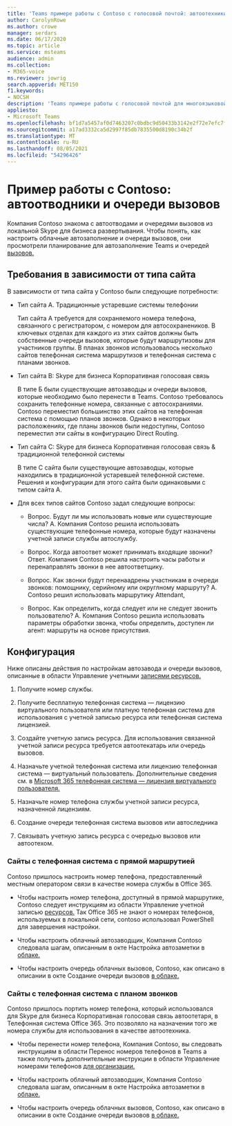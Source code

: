 ```yaml
---
title: 'Teams примере работы с Contoso с голосовой почтой: автоотехники и очереди вызовов'
author: CarolynRowe
ms.author: crowe
manager: serdars
ms.date: 06/17/2020
ms.topic: article
ms.service: msteams
audience: admin
ms.collection:
- M365-voice
ms.reviewer: jowrig
search.appverid: MET150
f1.keywords:
- NOCSH
description: 'Teams примере работы с голосовой почтой для многоязыковой корпорации: автоотехники и очереди вызовов'
appliesto:
- Microsoft Teams
ms.openlocfilehash: bf1d7a5457af0d7463207c0bdbc9d50433b3142e2f72e7efc7f8c89ade82bc93
ms.sourcegitcommit: a17ad3332ca5d2997f85db7835500d8190c34b2f
ms.translationtype: MT
ms.contentlocale: ru-RU
ms.lasthandoff: 08/05/2021
ms.locfileid: "54296426"
---
```

# <a name="contoso-case-study-auto-attendants-and-call-queues"></a>Пример работы с Contoso: автоотводники и очереди вызовов

Компания Contoso знакома с автоотводами и очередями вызовов из локальной Skype для бизнеса развертывания. Чтобы понять, как настроить облачные автозаполнение и очереди вызовов, они просмотрели планирование для автозаполнение Teams и очередей [вызовов.](plan-auto-attendant-call-queue.md)

## <a name="requirements-depending-on-site-type"></a>Требования в зависимости от типа сайта

В зависимости от типа сайта у Contoso были следующие потребности:

- Тип сайта A. Традиционные устаревшие системы телефонии 

  Тип сайта A требуется для сохраняемого номера телефона, связанного с регистратором, с номером для автосохранеников. В ключевых отделах для каждого из этих сайтов должны быть собственные очереди вызовов, которые будут маршрутизовы для участников группы. В планах звонков использовалось несколько сайтов телефонная система маршрутизов и телефонная система с планами звонков.  

- Тип сайта B: Skype для бизнеса Корпоративная голосовая связь 

  В типе Б были существующие автозаводцы и очереди вызовов, которые необходимо было перенести в Teams. Contoso требовалось сохранить телефонные номера, связанные с автосохраниями. Contoso переместил большинство этих сайтов на телефонная система с помощью планов звонков. Однако в некоторых расположениях, где планы звонков были недоступны, Contoso переместил эти сайты в конфигурацию Direct Routing.  

- Тип сайта C: Skype для бизнеса Корпоративная голосовая связь & традиционной телефонной системы 

  В типе C сайта были существующие автозаводцы, которые находились в традиционной устаревшей телефонной системе. Решения и конфигурации для этого сайта были одинаковыми с типом сайта A.   

- Для всех типов сайтов Contoso задал следующие вопросы:

  - Вопрос. Будут ли мы использовать новые или существующие числа? 
    А. Компания Contoso решила использовать существующие телефонные номера, которые будут назначены учетной записи службы автослужбу. 

  - Вопрос. Когда автоответ может принимать входящие звонки? 
    Ответ. Компания Contoso решила настроить часы работы и перенаправлять звонки в нее автоответщику.  

  - Вопрос. Как звонки будут перенаадрены участникам в очереди звонков: помощнику, серийному или округлному маршруту? 
    А. Contoso решил использовать маршрутику Attendant, 

  - Вопрос. Как определить, когда следует или не следует звонить пользователю? 
    А. Компания Contoso решила использовать параметры обработки звонка, чтобы определить, доступен ли агент: маршруты на основе присутствия. 


## <a name="configuration"></a>Конфигурация

Ниже описаны действия по настройкам автозавода и очереди вызовов, описанные в области Управление учетными [записями ресурсов.](manage-resource-accounts.md) 

1. Получите номер службы. 

2. Получите бесплатную телефонная система — лицензию виртуального пользователя или платную телефонная система для использования с учетной записью ресурса или телефонная система лицензией.

3. Создайте учетную запись ресурса. Для использования связанной учетной записи ресурса требуется автоотекатарь или очередь вызовов. 

4. Назначьте учетной телефонная система или лицензию телефонная система — виртуальный пользователь. Дополнительные сведения см. в [Microsoft 365 телефонная система — лицензия виртуального пользователя.](./teams-add-on-licensing/virtual-user.md)

5. Назначьте номер телефона службы учетной записи ресурса, назначенной лицензиям. 

6. Создание очереди телефонная система вызовов или автоследника 

7. Связывать учетную запись ресурса с очередью вызовов или автоотехом. 


### <a name="sites-with-phone-system-with-direct-routing"></a>Сайты с телефонная система с прямой маршрутией 

Contoso пришлось настроить номер телефона, предоставленный местным оператором связи в качестве номера службы в Office 365. 

- Чтобы настроить номер телефона, доступный в прямой маршрутике, Contoso следует инструкциям из области Управление учетной записью [ресурсов.](manage-resource-accounts.md) Так Office 365 не знают о номерах телефонов, используемых в локальной сети, contoso использовал PowerShell для завершения настройки.   

- Чтобы настроить облачный автозаводщик, Компания Contoso следовала шагам, описанным в окте Настройка автозаметки в [облаке.](create-a-phone-system-auto-attendant.md) 

- Чтобы настроить очередь облачных вызовов, Contoso, как описано в описании в окте Создание очереди вызовов [в облаке.](create-a-phone-system-call-queue.md)  


### <a name="sites-with-phone-system-with-calling-plan"></a>Сайты с телефонная система с планом звонков

Contoso пришлось портить номер телефона, который использовался для Skype для бизнеса Корпоративная голосовая связь автоотетаря, в Телефонная система Office 365. Это позволяло на назначении того же номера службы для использования в качестве автоотехника. 

- Чтобы перенести номер телефона, Компания Contoso, вы следовать инструкциям в области Перенос номеров телефонов в Teams а также получить дополнительные инструкции в области Управление номерами телефонов [для организации.](./manage-phone-numbers-for-your-organization/manage-phone-numbers-for-your-organization.md) [](./phone-number-calling-plans/transfer-phone-numbers-to-teams.md)

- Чтобы настроить облачный автозаводщик, Компания Contoso следовала шагам, описанным в окте Настройка автозаметки в [облаке.](create-a-phone-system-auto-attendant.md)

-  Чтобы настроить очередь облачных вызовов, Contoso, как описано в описании в окте Создание очереди вызовов [в облаке.](create-a-phone-system-call-queue.md)  


